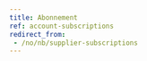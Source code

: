 ```yaml
---
title: Abonnement
ref: account-subscriptions
redirect_from:
 - /no/nb/supplier-subscriptions
---
```


